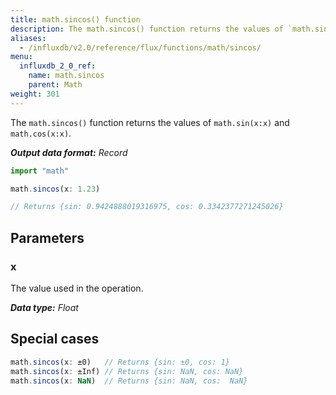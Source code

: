 ```yaml
---
title: math.sincos() function
description: The math.sincos() function returns the values of `math.sin(x:x)` and `math.cos(x:x)`.
aliases:
  - /influxdb/v2.0/reference/flux/functions/math/sincos/
menu:
  influxdb_2_0_ref:
    name: math.sincos
    parent: Math
weight: 301
---
```


The `math.sincos()` function returns the values of `math.sin(x:x)` and `math.cos(x:x)`.

_**Output data format:** Record_

```js
import "math"

math.sincos(x: 1.23)

// Returns {sin: 0.9424888019316975, cos: 0.3342377271245026}
```

## Parameters

### x
The value used in the operation.

_**Data type:** Float_

## Special cases
```js
math.sincos(x: ±0)   // Returns {sin: ±0, cos: 1}
math.sincos(x: ±Inf) // Returns {sin: NaN, cos: NaN}
math.sincos(x: NaN)  // Returns {sin: NaN, cos:  NaN}
```
